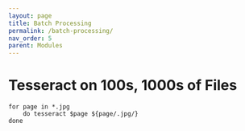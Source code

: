 ```yaml
---
layout: page
title: Batch Processing
permalink: /batch-processing/
nav_order: 5
parent: Modules
---
```


# Tesseract on 100s, 1000s of Files

```
for page in *.jpg
    do tesseract $page ${page/.jpg/} 
done
```

